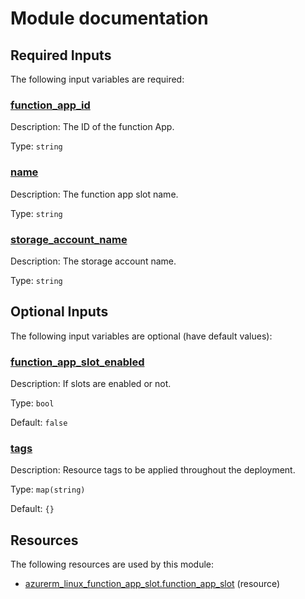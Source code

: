 # Module documentation

## Required Inputs

The following input variables are required:

### <a name="input_function_app_id"></a> [function\_app\_id](#input\_function\_app\_id)

Description: The ID of the function App.

Type: `string`

### <a name="input_name"></a> [name](#input\_name)

Description: The function app slot name.

Type: `string`

### <a name="input_storage_account_name"></a> [storage\_account\_name](#input\_storage\_account\_name)

Description: The storage account name.

Type: `string`

## Optional Inputs

The following input variables are optional (have default values):

### <a name="input_function_app_slot_enabled"></a> [function\_app\_slot\_enabled](#input\_function\_app\_slot\_enabled)

Description: If slots are enabled or not.

Type: `bool`

Default: `false`

### <a name="input_tags"></a> [tags](#input\_tags)

Description: Resource tags to be applied throughout the deployment.

Type: `map(string)`

Default: `{}`


## Resources

The following resources are used by this module:

- [azurerm_linux_function_app_slot.function_app_slot](https://registry.terraform.io/providers/hashicorp/azurerm/latest/docs/resources/linux_function_app_slot) (resource)
